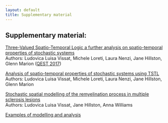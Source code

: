 ```yaml
---
layout: default
title: Supplementary material
---
```

## Supplementary material: <br />
[Three-Valued Spatio-Temporal Logic a further analysis on spatio-temporal properties of stochastic systems](https://ludovicalv.github.io/TSTL/)<br />
Authors: Ludovica Luisa Vissat, Michele Loreti, Laura Nenzi, Jane Hillston, Glenn Marion ([QEST 2017](http://www.qest.org/qest2017/))<br />

[Analysis of spatio-temporal properties of stochastic systems using TSTL](https://ludovicalv.github.io/TOMACS/)<br />
Authors: Ludovica Luisa Vissat, Michele Loreti, Laura Nenzi, Jane Hillston, Glenn Marion


[Stochastic spatial modelling of the remyelination process in multiple sclerosis lesions](https://ludovicalv.github.io/Book/)<br />
Authors: Ludovica Luisa Vissat, Jane Hillston, Anna Williams


[Examples of modelling and analysis](https://ludovicalv.github.io/Thesis/)





